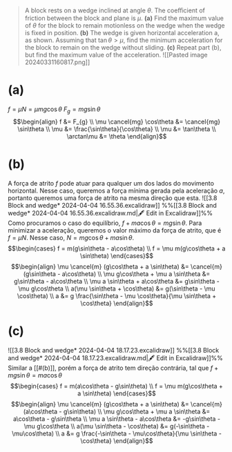 > A block rests on a wedge inclined at angle $\theta$. The coeﬃcient of friction between the block and plane is $\mu$. 
> **(a)** Find the maximum value of $\theta$ for the block to remain motionless on the wedge when the wedge is fixed in position. 
> **(b)** The wedge is given horizontal acceleration a, as shown. Assuming that $\tan\theta > \mu$, find the minimum acceleration for the block to remain on the wedge without sliding.
> **(c)** Repeat part (b), but find the maximum value of the acceleration.
> ![[Pasted image 20240331160817.png]]

# (a)
$f = \mu N = \mu mg \cos\theta$
$F_{g} = mg \sin\theta$
$$\begin{align}
f &= F_{g} \\
\mu \cancel{mg} \cos\theta &= \cancel{mg} \sin\theta \\
\mu &= \frac{\sin\theta}{\cos\theta} \\
\mu &= \tan\theta \\
\arctan\mu &= \theta
\end{align}$$
# (b)
A força de atrito $f$ pode atuar para qualquer um dos lados do movimento horizontal. Nesse caso, queremos a força mínima gerada pela aceleração $a$, portanto queremos uma força de atrito na mesma direção que esta.
![[3.8 Block and wedge* 2024-04-04 16.55.36.excalidraw]]
%%[[3.8 Block and wedge* 2024-04-04 16.55.36.excalidraw.md|🖋 Edit in Excalidraw]]%%
Como procuramos o caso do equilíbrio, $f + ma\cos\theta = mg\sin\theta$.
Para minimizar a aceleração, queremos o valor máximo da força de atrito, que é $f = \mu N$. Nesse caso, $N = mg \cos\theta + ma \sin\theta$.
$$\begin{cases}
f = m(g\sin\theta - a\cos\theta) \\
f = \mu m(g\cos\theta + a \sin\theta)
\end{cases}$$
$$\begin{align}
\mu \cancel{m} (g\cos\theta + a \sin\theta) &= \cancel{m}(g\sin\theta - a\cos\theta) \\
\mu g\cos\theta + \mu a \sin\theta &= g\sin\theta - a\cos\theta \\
\mu a \sin\theta + a\cos\theta &= g\sin\theta - \mu g\cos\theta \\
a(\mu \sin\theta + \cos\theta) &= g(\sin\theta - \mu \cos\theta) \\
a &= g \frac{\sin\theta - \mu \cos\theta}{\mu \sin\theta + \cos\theta}
\end{align}$$
# (c)
![[3.8 Block and wedge* 2024-04-04 18.17.23.excalidraw]]
%%[[3.8 Block and wedge* 2024-04-04 18.17.23.excalidraw.md|🖋 Edit in Excalidraw]]%%
Similar a [[#(b)]], porém a força de atrito tem direção contrária, tal que $f + mg \sin\theta = ma \cos\theta$
$$\begin{cases}
f = m(a\cos\theta - g\sin\theta) \\
f = \mu m(g\cos\theta + a \sin\theta)
\end{cases}$$
$$\begin{align}
\mu \cancel{m} (g\cos\theta + a \sin\theta) &= \cancel{m}(a\cos\theta - g\sin\theta) \\
\mu g\cos\theta + \mu a \sin\theta &= a\cos\theta - g\sin\theta \\
\mu a \sin\theta - a\cos\theta &= -g\sin\theta - \mu g\cos\theta \\
a(\mu \sin\theta - \cos\theta) &= g(-\sin\theta - \mu\cos\theta) \\
a &= g \frac{-\sin\theta - \mu\cos\theta}{\mu \sin\theta - \cos\theta}
\end{align}$$
